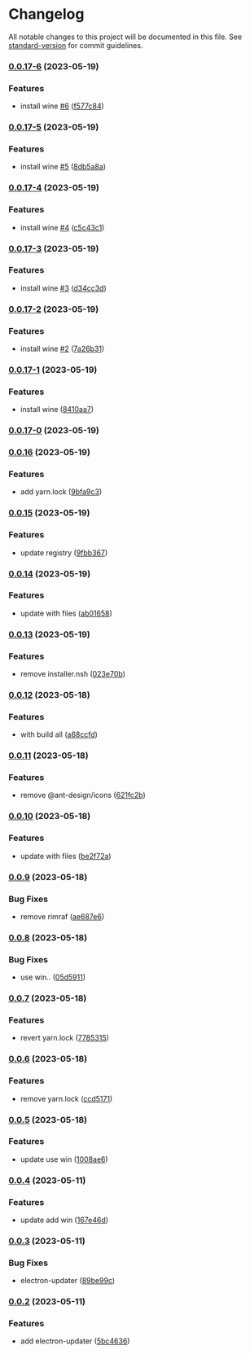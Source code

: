 # Changelog

All notable changes to this project will be documented in this file. See [standard-version](https://github.com/conventional-changelog/standard-version) for commit guidelines.

### [0.0.17-6](https://github.com/if0r/electron-umi/compare/v0.0.17-5...v0.0.17-6) (2023-05-19)


### Features

* install wine [#6](https://github.com/if0r/electron-umi/issues/6) ([f577c84](https://github.com/if0r/electron-umi/commit/f577c84d090232dba8fcca4ccd5809e04b5d5466))

### [0.0.17-5](https://github.com/if0r/electron-umi/compare/v0.0.17-4...v0.0.17-5) (2023-05-19)


### Features

* install wine [#5](https://github.com/if0r/electron-umi/issues/5) ([8db5a8a](https://github.com/if0r/electron-umi/commit/8db5a8a8f46918a69cde52a2541bdc7ca2ce98d8))

### [0.0.17-4](https://github.com/if0r/electron-umi/compare/v0.0.17-3...v0.0.17-4) (2023-05-19)


### Features

* install wine [#4](https://github.com/if0r/electron-umi/issues/4) ([c5c43c1](https://github.com/if0r/electron-umi/commit/c5c43c17a333751984014b4762ebd118cd9fce50))

### [0.0.17-3](https://github.com/if0r/electron-umi/compare/v0.0.17-2...v0.0.17-3) (2023-05-19)


### Features

* install wine [#3](https://github.com/if0r/electron-umi/issues/3) ([d34cc3d](https://github.com/if0r/electron-umi/commit/d34cc3dc7f5b10cec208169c47064275262bd7dd))

### [0.0.17-2](https://github.com/if0r/electron-umi/compare/v0.0.17-1...v0.0.17-2) (2023-05-19)


### Features

* install wine [#2](https://github.com/if0r/electron-umi/issues/2) ([7a26b31](https://github.com/if0r/electron-umi/commit/7a26b31fac905328aa477d965d8566ec4b464437))

### [0.0.17-1](https://github.com/if0r/electron-umi/compare/v0.0.17-0...v0.0.17-1) (2023-05-19)


### Features

* install wine ([8410aa7](https://github.com/if0r/electron-umi/commit/8410aa754723a8b9d70106dcda111e141fae367c))

### [0.0.17-0](https://github.com/if0r/electron-umi/compare/v0.0.16...v0.0.17-0) (2023-05-19)

### [0.0.16](https://github.com/if0r/electron-umi/compare/v0.0.15...v0.0.16) (2023-05-19)


### Features

* add yarn.lock ([9bfa9c3](https://github.com/if0r/electron-umi/commit/9bfa9c38d6c1bc916bdd52dccc1c5c52a693cf86))

### [0.0.15](https://github.com/if0r/electron-umi/compare/v0.0.14...v0.0.15) (2023-05-19)


### Features

* update registry ([9fbb367](https://github.com/if0r/electron-umi/commit/9fbb3678f2898aea7b7d19facab3bca859da5da1))

### [0.0.14](https://github.com/if0r/electron-umi/compare/v0.0.13...v0.0.14) (2023-05-19)


### Features

* update with files ([ab01658](https://github.com/if0r/electron-umi/commit/ab0165878bed716e64f17a840fd4cbbc8fcc3add))

### [0.0.13](https://github.com/if0r/electron-umi/compare/v0.0.12...v0.0.13) (2023-05-19)


### Features

* remove installer.nsh ([023e70b](https://github.com/if0r/electron-umi/commit/023e70b11768c32761015e63f5755ecdfeae14bc))

### [0.0.12](https://github.com/if0r/electron-umi/compare/v0.0.11...v0.0.12) (2023-05-18)


### Features

* with build all ([a68ccfd](https://github.com/if0r/electron-umi/commit/a68ccfdf1a8d6efd62362afe85bf6055d8c7275d))

### [0.0.11](https://github.com/if0r/electron-umi/compare/v0.0.10...v0.0.11) (2023-05-18)


### Features

* remove @ant-design/icons ([621fc2b](https://github.com/if0r/electron-umi/commit/621fc2b9a0fe0cd7082540aef3112361f0c078b6))

### [0.0.10](https://github.com/if0r/electron-umi/compare/v0.0.9...v0.0.10) (2023-05-18)


### Features

* update with files ([be2f72a](https://github.com/if0r/electron-umi/commit/be2f72ae361a60305453fa176418ae1b724c49ef))

### [0.0.9](https://github.com/if0r/electron-umi/compare/v0.0.8...v0.0.9) (2023-05-18)


### Bug Fixes

* remove rimraf ([ae687e6](https://github.com/if0r/electron-umi/commit/ae687e629b3b03fa91e05216b0d13c7247e7f3ae))

### [0.0.8](https://github.com/if0r/electron-umi/compare/v0.0.7...v0.0.8) (2023-05-18)


### Bug Fixes

* use win.. ([05d5911](https://github.com/if0r/electron-umi/commit/05d5911a0f30949b9b2568e58491c8f995b998e0))

### [0.0.7](https://github.com/if0r/electron-umi/compare/v0.0.6...v0.0.7) (2023-05-18)


### Features

* revert yarn.lock ([7785315](https://github.com/if0r/electron-umi/commit/7785315c5145a4efb2b67336f0da82350037e3fc))

### [0.0.6](https://github.com/if0r/electron-umi/compare/v0.0.5...v0.0.6) (2023-05-18)


### Features

* remove yarn.lock ([ccd5171](https://github.com/if0r/electron-umi/commit/ccd5171c4c9927479a3327fb808b71dc5f301c76))

### [0.0.5](https://github.com/if0r/electron-umi/compare/v0.0.4...v0.0.5) (2023-05-18)


### Features

* update use win ([1008ae6](https://github.com/if0r/electron-umi/commit/1008ae67f5e77c4813058f9672760733114c3518))

### [0.0.4](https://github.com/if0r/electron-umi/compare/v0.0.3...v0.0.4) (2023-05-11)


### Features

* update add win ([167e46d](https://github.com/if0r/electron-umi/commit/167e46deb259f9975e1b594a2f5ab264ee3a80f2))

### [0.0.3](https://github.com/if0r/electron-umi/compare/v0.0.2...v0.0.3) (2023-05-11)


### Bug Fixes

* electron-updater ([89be99c](https://github.com/if0r/electron-umi/commit/89be99cb367498d51006fa6b9ebd2585135b4d16))

### [0.0.2](https://github.com/if0r/electron-umi/compare/v0.0.1...v0.0.2) (2023-05-11)


### Features

* add electron-updater ([5bc4636](https://github.com/if0r/electron-umi/commit/5bc4636381cfc34f2c49ad4129fad739dc6cc267))
